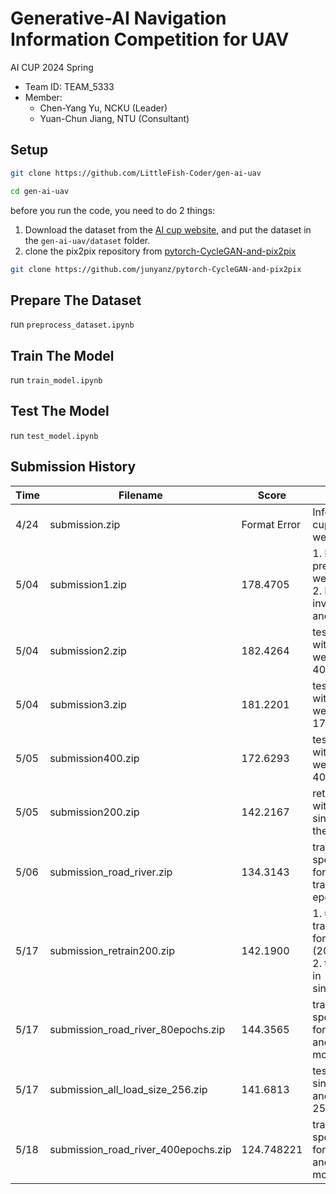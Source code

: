# Generative-AI Navigation Information Competition for UAV

AI CUP 2024 Spring

- Team ID: TEAM_5333
- Member:
    - Chen-Yang Yu, NCKU (Leader)
    - Yuan-Chun Jiang, NTU (Consultant)

## Setup
```bash
git clone https://github.com/LittleFish-Coder/gen-ai-uav
```
```bash
cd gen-ai-uav
```
before you run the code, you need to do 2 things:
1. Download the dataset from the [AI cup website](https://tbrain.trendmicro.com.tw/Competitions/Details/34), and put the dataset in the `gen-ai-uav/dataset` folder.
2. clone the pix2pix repository from [pytorch-CycleGAN-and-pix2pix](https://github.com/junyanz/pytorch-CycleGAN-and-pix2pix)

```bash
git clone https://github.com/junyanz/pytorch-CycleGAN-and-pix2pix
```

## Prepare The Dataset
run `preprocess_dataset.ipynb`

## Train The Model
run `train_model.ipynb`

## Test The Model
run `test_model.ipynb`

## Submission History
| Time | Filename | Score | Description |
| --- | --- | --- | --- |
| 4/24 |submission.zip|Format Error| Inference with AI cup pretrained-weight|
|5/04 |submission1.zip|178.4705| 1. Inference with pre-trained-weight <br>2. Preprocess: invert the white and black color|
|5/04 |submission2.zip|182.4264| test the model with trained-weight-epoch-40|
|5/04 |submission3.zip|181.2201| test the model with trained-weight-epoch-170|
|5/05 |submission400.zip|172.6293| test the model with trained-weight-epoch-400|
|5/05 |submission200.zip|142.2167| retrain the model with 200 epoch since I misuse the training set|
|5/06 |submission_road_river.zip|134.3143| train 2 domain-specific models for road and river train with 200 epochs|
|5/17 |submission_retrain200.zip|142.1900| 1. use the re-trained weights for all dataset (200 epochs) <br>2. test the image in single_test_mode|
|5/17 |submission_road_river_80epochs.zip|144.3565|train 2 domain-specific models for 80 epochs and test in single mode|
|5/17 |submission_all_load_size_256.zip|141.6813|test the image in single_test_mode and load_size as 256|
|5/18|submission_road_river_400epochs.zip|124.748221|train 2 domain-specific models for 400 epochs and test in single mode|
